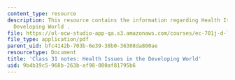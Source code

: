```yaml
---
content_type: resource
description: This resource contains the information regarding Health Issues in the
  Developing World .
file: https://ol-ocw-studio-app-qa.s3.amazonaws.com/courses/ec-701j-d-lab-i-development-fall-2009/9b4b19c5968b263baf98000af81795b6_MITEC_701JF09_lec31_notes.pdf
file_type: application/pdf
parent_uid: bfc4142b-703b-6e39-38b0-36308da800ae
resourcetype: Document
title: 'Class 31 notes: Health Issues in the Developing World'
uid: 9b4b19c5-968b-263b-af98-000af81795b6
---
```

